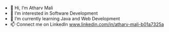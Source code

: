 - 👋 Hi, I’m Atharv Mali
- 👀 I’m interested in Software Development
- 🌱 I’m currently learning Java and Web Development
- 📫 Connect me on LinkedIn www.linkedin.com/in/atharv-mali-b01a7325a

<!---
Atharv3012/Atharv3012 is a ✨ special ✨ repository because its `README.md` (this file) appears on your GitHub profile.
You can click the Preview link to take a look at your changes.
--->
